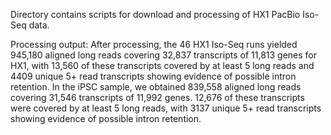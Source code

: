Directory contains scripts for download and processing of HX1 PacBio Iso-Seq data.

Processing output:
After processing, the 46 HX1 Iso-Seq runs yielded 945,180 aligned long reads covering 32,837 transcripts of 11,813 genes for HX1, with 13,560 of these transcripts covered by at least 5 long reads and 4409 unique 5+ read transcripts showing evidence of possible intron retention. In the iPSC sample, we obtained 839,558 aligned long reads covering 31,546 transcripts of 11,992 genes. 12,676 of these transcripts were covered by at least 5 long reads, with 3137 unique 5+ read transcripts showing evidence of possible intron retention. 
